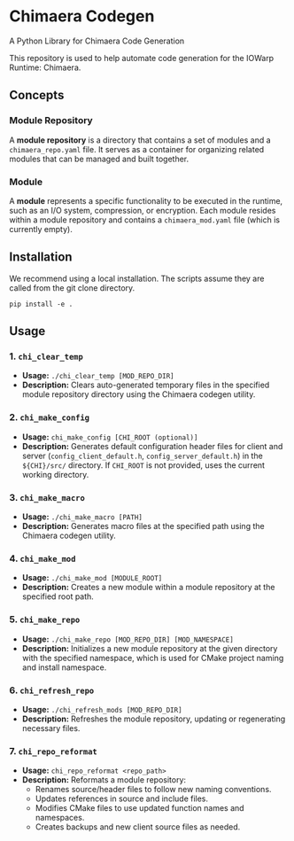 # Chimaera Codegen 

A Python Library for Chimaera Code Generation

This repository is used to help automate code generation for the IOWarp Runtime: Chimaera.

## Concepts

### Module Repository
A **module repository** is a directory that contains a set of modules and a `chimaera_repo.yaml` file. It serves as a container for organizing related modules that can be managed and built together.

### Module
A **module** represents a specific functionality to be executed in the runtime, such as an I/O system, compression, or encryption. Each module resides within a module repository and contains a `chimaera_mod.yaml` file (which is currently empty).

## Installation

We recommend using a local installation. The scripts
assume they are called from the git clone directory.
```
pip install -e .
```

## Usage

### 1. `chi_clear_temp`
- **Usage:** `./chi_clear_temp [MOD_REPO_DIR]`
- **Description:** Clears auto-generated temporary files in the specified module repository directory using the Chimaera codegen utility.

### 2. `chi_make_config`
- **Usage:** `chi_make_config [CHI_ROOT (optional)]`
- **Description:** Generates default configuration header files for client and server (`config_client_default.h`, `config_server_default.h`) in the `${CHI}/src/` directory. If `CHI_ROOT` is not provided, uses the current working directory.

### 3. `chi_make_macro`
- **Usage:** `./chi_make_macro [PATH]`
- **Description:** Generates macro files at the specified path using the Chimaera codegen utility.

### 4. `chi_make_mod`
- **Usage:** `./chi_make_mod [MODULE_ROOT]`
- **Description:** Creates a new module within a module repository at the specified root path.

### 5. `chi_make_repo`
- **Usage:** `./chi_make_repo [MOD_REPO_DIR] [MOD_NAMESPACE]`
- **Description:** Initializes a new module repository at the given directory with the specified namespace, which is used for CMake project naming and install namespace.

### 6. `chi_refresh_repo`
- **Usage:** `./chi_refresh_mods [MOD_REPO_DIR]`
- **Description:** Refreshes the module repository, updating or regenerating necessary files.

### 7. `chi_repo_reformat`
- **Usage:** `chi_repo_reformat <repo_path>`
- **Description:** Reformats a module repository:
  - Renames source/header files to follow new naming conventions.
  - Updates references in source and include files.
  - Modifies CMake files to use updated function names and namespaces.
  - Creates backups and new client source files as needed.
